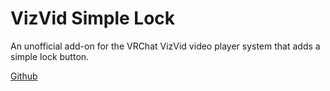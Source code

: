 # VizVid Simple Lock

An unofficial add-on for the VRChat VizVid video player system that adds a simple lock button.

[Github](https://github.com/lackofbindings/VizVidSimpleLock)
